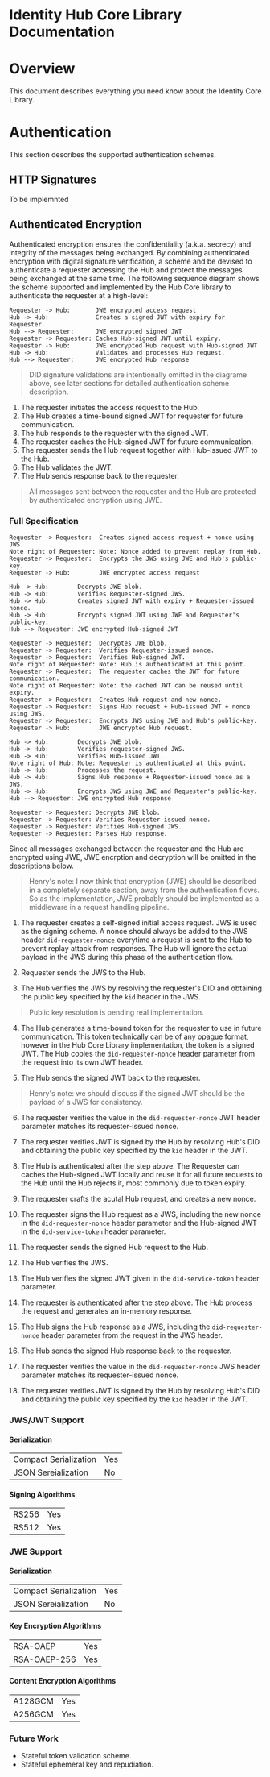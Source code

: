 **Identity Hub Core Library Documentation**
============================================

# Overview
This document describes everything you need know about the Identity Core Library.

# Authentication
This section describes the supported authentication schemes.

## HTTP Signatures
To be implemnted

## Authenticated Encryption
Authenticated encryption ensures the confidentiality (a.k.a. secrecy) and integrity of the messages being exchanged. By combining authenticated encryption with digital signature verification, a scheme and be devised to authenticate a requester accessing the Hub and protect the messages being exchanged at the same time. The following sequence diagram shows the scheme supported and implemented by the Hub Core library to authenticate the requester at a high-level:

```sequence
Requester -> Hub:       JWE encrypted access request
Hub -> Hub:             Creates a signed JWT with expiry for Requester.
Hub --> Requester:      JWE encrypted signed JWT
Requester -> Requester: Caches Hub-signed JWT until expiry.
Requester -> Hub:       JWE encrypted Hub request with Hub-signed JWT
Hub -> Hub:             Validates and processes Hub request.
Hub --> Requester:      JWE encrypted Hub response
```

> DID signature validations are intentionally omitted in the diagrame above, see later sections for detailed authentication scheme description.

1. The requester initiates the access request to the Hub.
1. The Hub creates a time-bound signed JWT for requester for future communication.
1. The hub responds to the requester with the signed JWT.
1. The requester caches the Hub-signed JWT for future communication.
1. The requester sends the Hub request together with Hub-issued JWT to the Hub.
1. The Hub validates the JWT.
1. The Hub sends response back to the requester.

> All messages sent between the requester and the Hub are protected by authenticated encryption using JWE.

### Full Specification

```sequence
Requester -> Requester:  Creates signed access request + nonce using JWS.
Note right of Requester: Note: Nonce added to prevent replay from Hub.
Requester -> Requester:  Encrypts the JWS using JWE and Hub's public-key.
Requester -> Hub:        JWE encrypted access request

Hub -> Hub:        Decrypts JWE blob.
Hub -> Hub:        Verifies Requester-signed JWS.
Hub -> Hub:        Creates signed JWT with expiry + Requester-issued nonce.
Hub -> Hub:        Encrypts signed JWT using JWE and Requester's public-key.
Hub --> Requester: JWE encrypted Hub-signed JWT

Requester -> Requester:  Decryptes JWE blob.
Requester -> Requester:  Verifies Requester-issued nonce.
Requester -> Requester:  Verifies Hub-signed JWT.
Note right of Requester: Note: Hub is authenticated at this point.
Requester -> Requester:  The requester caches the JWT for future communication.
Note right of Requester: Note: the cached JWT can be reused until expiry.
Requester -> Requester:  Creates Hub request and new nonce.
Requester -> Requester:  Signs Hub request + Hub-issued JWT + nonce using JWS.
Requester -> Requester:  Encrypts JWS using JWE and Hub's public-key.
Requester -> Hub:        JWE encrypted Hub request.

Hub -> Hub:        Decrypts JWE blob.
Hub -> Hub:        Verifies requester-signed JWS.
Hub -> Hub:        Verifies Hub-issued JWT.
Note right of Hub: Note: Requester is authenticated at this point.
Hub -> Hub:        Processes the request.
Hub -> Hub:        Signs Hub response + Requester-issued nonce as a JWS.
Hub -> Hub:        Encrypts JWS using JWE and Requester's public-key.
Hub --> Requester: JWE encrypted Hub response

Requester -> Requester: Decrypts JWE blob.
Requester -> Requester: Verifies Requester-issued nonce.
Requester -> Requester: Verifies Hub-signed JWS.
Requester -> Requester: Parses Hub response.

```
Since all messages exchanged between the requester and the Hub are encrypted using JWE, JWE encrption and decryption will be omitted in the descriptions below.
>Henry's note: I now think that encryption (JWE) should be described in a completely separate section, away from the authentication flows. So as the implementation, JWE probably should be implemented as a middleware in a request handling pipeline.

1. The requester creates a self-signed initial access request. JWS is used as the signing scheme. A nonce should always be added to the JWS header ```did-requester-nonce``` everytime a request is sent to the Hub to prevent replay attack from responses. The Hub will ignore the actual payload in the JWS during this phase of the authentication flow.

1. Requester sends the JWS to the Hub.

1. The Hub verifies the JWS by resolving the requester's DID and obtaining the public key specified by the ```kid``` header in the JWS.
> Public key resolution is pending real implementation.

4. The Hub generates a time-bound token for the requester to use in future communication. This token technically can be of any opague format, however in the Hub Core Library implementation, the token is a signed JWT. The Hub copies the ```did-requester-nonce``` header parameter from the request into its own JWT header.

1. The Hub sends the signed JWT back to the requester.
> Henry's note: we should discuss if the signed JWT should be the payload of a JWS for consistency.

6. The requester verifies the value in the ```did-requester-nonce``` JWT header parameter matches its requester-issued nonce.
1. The requester verifies JWT is signed by the Hub by resolving Hub's DID and obtaining the public key specified by the ```kid``` header in the JWT.

1. The Hub is authenticated after the step above. The Requester can caches the Hub-signed JWT locally and reuse it for all future requests to the Hub until the Hub rejects it, most commonly due to token expiry.

1. The requester crafts the acutal Hub request, and creates a new nonce.

1. The requester signs the Hub request as a JWS, including the new nonce in the ```did-requester-nonce``` header parameter and the Hub-signed JWT in the ```did-service-token``` header parameter.

1. The requester sends the signed Hub request to the Hub.

1. The Hub verifies the JWS.

1. The Hub verifies the signed JWT given in the ```did-service-token``` header parameter.

1. The requester is authenticated after the step above. The Hub process the request and generates an in-memory response.

1. The Hub signs the Hub response as a JWS, including the ```did-requester-nonce``` header parameter from the request in the JWS header.

1. The Hub sends the signed Hub response back to the requester.

1. The requester verifies the value in the ```did-requester-nonce``` JWS header parameter matches its requester-issued nonce.

1. The requester verifies JWT is signed by the Hub by resolving Hub's DID and obtaining the public key specified by the ```kid``` header in the JWT.


### JWS/JWT Support
#### Serialization
|                       |     |
| --------------------- | --- |
| Compact Serialization | Yes |
| JSON Sereialization   | No  |

#### Signing Algorithms
|                    |     |
| ------------------ | --- |
| RS256              | Yes |
| RS512              | Yes |


### JWE Support
#### Serialization
|                       |     |
| --------------------- | --- |
| Compact Serialization | Yes |
| JSON Sereialization   | No  |

#### Key Encryption Algorithms
|                    |     |
| ------------------ | --- |
| RSA-OAEP           | Yes |
| RSA-OAEP-256       | Yes |

#### Content Encryption Algorithms
|                    |     |
| ------------------ | --- |
| A128GCM            | Yes |
| A256GCM            | Yes |

### Future Work
- Stateful token validation scheme.
- Stateful ephemeral key and repudiation.
